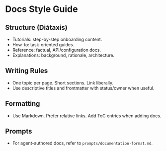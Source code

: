 # Docs Style Guide

## Structure (Diátaxis)
- Tutorials: step-by-step onboarding content.
- How-to: task-oriented guides.
- Reference: factual, API/configuration docs.
- Explanations: background, rationale, architecture.

## Writing Rules
- One topic per page. Short sections. Link liberally.
- Use descriptive titles and frontmatter with status/owner when useful.

## Formatting
- Use Markdown. Prefer relative links. Add ToC entries when adding docs.

## Prompts
- For agent-authored docs, refer to `prompts/documentation-format.md`.


